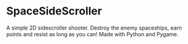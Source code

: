 # SpaceSideScroller
A simple 2D sidescroller shooter. Destroy the enemy spaceships, earn points and resist as long as you can! Made with Python and Pygame.

